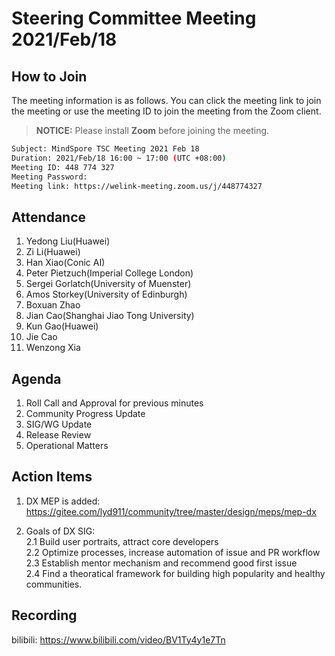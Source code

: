 # Steering Committee Meeting 2021/Feb/18

## How to Join

The meeting information is as follows. You can click the meeting link to join the meeting or use the meeting ID to join the meeting from the Zoom client.
> **NOTICE:** Please install **Zoom** before joining the meeting.

```bash
Subject: MindSpore TSC Meeting 2021 Feb 18
Duration: 2021/Feb/18 16:00 ~ 17:00 (UTC +08:00)
Meeting ID: 448 774 327
Meeting Password:
Meeting link: https://welink-meeting.zoom.us/j/448774327
```

## Attendance

1. Yedong Liu(Huawei)
2. Zi Li(Huawei)
3. Han Xiao(Conic AI)
4. Peter Pietzuch(Imperial College London)
5. Sergei Gorlatch(University of Muenster)
6. Amos Storkey(University of Edinburgh)
7. Boxuan Zhao
8. Jian Cao(Shanghai Jiao Tong University)
9. Kun Gao(Huawei)
10. Jie Cao
11. Wenzong Xia

## Agenda

1. Roll Call and Approval for previous minutes
2. Community Progress Update
3. SIG/WG Update
4. Release Review
5. Operational Matters

## Action Items

1. DX MEP is added: <https://gitee.com/lyd911/community/tree/master/design/meps/mep-dx>

2. Goals of DX SIG:  
   2.1 Build user portraits, attract core developers  
   2.2 Optimize processes, increase automation of issue and PR workflow  
   2.3 Establish mentor mechanism and recommend good first issue  
   2.4 Find a theoratical framework for building high popularity and healthy communities.  

## Recording

bilibili: <https://www.bilibili.com/video/BV1Ty4y1e7Tn>
